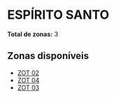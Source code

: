 # ESPÍRITO SANTO

**Total de zonas:** 3

## Zonas disponíveis

- [ZOT 02](./zot-02.md)
- [ZOT 04](./zot-04.md)
- [ZOT 03](./zot-03.md)